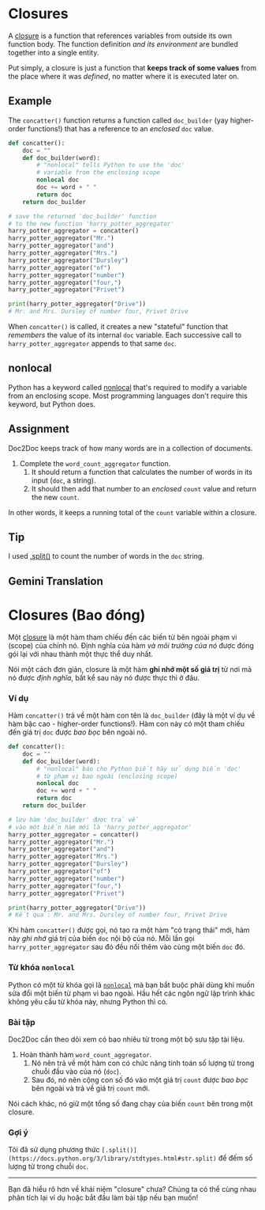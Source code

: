 # Closures

A [closure](https://en.wikipedia.org/wiki/Closure_(computer_programming)) is a function that references variables from outside its own function body. The function definition *and its environment* are bundled together into a single entity.

Put simply, a closure is just a function that **keeps track of some values** from the place where it was *defined*, no matter where it is executed later on.

## Example

The `concatter()` function returns a function called `doc_builder` (yay higher-order functions!) that has a reference to an *enclosed* `doc` value.

```python
def concatter():
    doc = ""
    def doc_builder(word):
        # "nonlocal" tells Python to use the 'doc'
        # variable from the enclosing scope
        nonlocal doc
        doc += word + " "
        return doc
    return doc_builder

# save the returned 'doc_builder' function
# to the new function 'harry_potter_aggregator'
harry_potter_aggregator = concatter()
harry_potter_aggregator("Mr.")
harry_potter_aggregator("and")
harry_potter_aggregator("Mrs.")
harry_potter_aggregator("Dursley")
harry_potter_aggregator("of")
harry_potter_aggregator("number")
harry_potter_aggregator("four,")
harry_potter_aggregator("Privet")

print(harry_potter_aggregator("Drive"))
# Mr. and Mrs. Dursley of number four, Privet Drive
```

When `concatter()` is called, it creates a new "stateful" function that *remembers* the value of its internal `doc` variable. Each successive call to `harry_potter_aggregator` appends to that same `doc`.

## nonlocal

Python has a keyword called [nonlocal](https://docs.python.org/3/reference/simple_stmts.html#nonlocal) that's required to modify a variable from an enclosing scope. Most programming languages don't require this keyword, but Python does.

## Assignment

Doc2Doc keeps track of how many words are in a collection of documents.

1. Complete the `word_count_aggregator` function.
   1. It should return a function that calculates the number of words in its input (`doc`, a string).
   2. It should then add that number to an *enclosed* `count` value and return the new `count`.

In other words, it keeps a running total of the `count` variable within a closure.

## Tip

I used [.split()](https://docs.python.org/3/library/stdtypes.html#str.split) to count the number of words in the `doc` string.

## Gemini Translation

# Closures (Bao đóng)

Một [closure](https://en.wikipedia.org/wiki/Closure_(computer_programming)) là một hàm tham chiếu đến các biến từ bên ngoài phạm vi (scope) của chính nó. Định nghĩa của hàm *và môi trường của nó* được đóng gói lại với nhau thành một thực thể duy nhất.

Nói một cách đơn giản, closure là một hàm **ghi nhớ một số giá trị** từ nơi mà nó được *định nghĩa*, bất kể sau này nó được thực thi ở đâu.

### Ví dụ

Hàm `concatter()` trả về một hàm con tên là `doc_builder` (đây là một ví dụ về hàm bậc cao - higher-order functions!). Hàm con này có một tham chiếu đến giá trị `doc` được *bao bọc* bên ngoài nó.

```python
def concatter():
    doc = ""
    def doc_builder(word):
        # "nonlocal" báo cho Python biết hãy sử dụng biến 'doc'
        # từ phạm vi bao ngoài (enclosing scope)
        nonlocal doc
        doc += word + " "
        return doc
    return doc_builder

# lưu hàm 'doc_builder' được trả về
# vào một biến hàm mới là 'harry_potter_aggregator'
harry_potter_aggregator = concatter()
harry_potter_aggregator("Mr.")
harry_potter_aggregator("and")
harry_potter_aggregator("Mrs.")
harry_potter_aggregator("Dursley")
harry_potter_aggregator("of")
harry_potter_aggregator("number")
harry_potter_aggregator("four,")
harry_potter_aggregator("Privet")

print(harry_potter_aggregator("Drive"))
# Kết quả: Mr. and Mrs. Dursley of number four, Privet Drive
```

Khi hàm `concatter()` được gọi, nó tạo ra một hàm "có trạng thái" mới, hàm này *ghi nhớ* giá trị của biến `doc` nội bộ của nó. Mỗi lần gọi `harry_potter_aggregator` sau đó đều nối thêm vào cùng một biến `doc` đó.

### Từ khóa `nonlocal`

Python có một từ khóa gọi là [`nonlocal`](https://docs.python.org/3/reference/simple_stmts.html#nonlocal) mà bạn bắt buộc phải dùng khi muốn sửa đổi một biến từ phạm vi bao ngoài. Hầu hết các ngôn ngữ lập trình khác không yêu cầu từ khóa này, nhưng Python thì có.

### Bài tập

Doc2Doc cần theo dõi xem có bao nhiêu từ trong một bộ sưu tập tài liệu.

1. Hoàn thành hàm `word_count_aggregator`.
   1. Nó nên trả về một hàm con có chức năng tính toán số lượng từ trong chuỗi đầu vào của nó (`doc`).
   2. Sau đó, nó nên cộng con số đó vào một giá trị `count` được *bao bọc* bên ngoài và trả về giá trị `count` mới.

Nói cách khác, nó giữ một tổng số đang chạy của biến `count` bên trong một closure.

### Gợi ý

Tôi đã sử dụng phương thức `[.split()](https://docs.python.org/3/library/stdtypes.html#str.split)` để đếm số lượng từ trong chuỗi `doc`.

---

Bạn đã hiểu rõ hơn về khái niệm "closure" chưa? Chúng ta có thể cùng nhau phân tích lại ví dụ hoặc bắt đầu làm bài tập nếu bạn muốn!